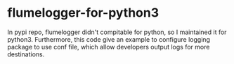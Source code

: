 # flumelogger-for-python3
In pypi repo, flumelogger didn't compitable for python, so I maintained it for python3.
Furthermore, this code give an example to configure logging package to use conf file, which allow 
developers output logs for more destinations.
